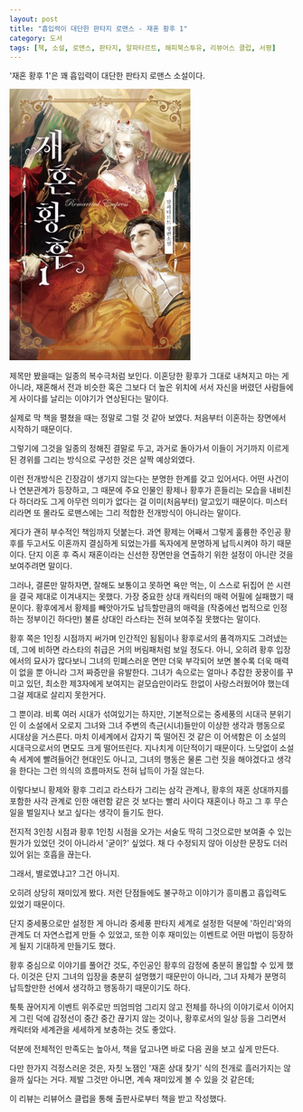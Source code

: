 ```yaml
---
layout: post
title: "흡입력이 대단한 판타지 로맨스 - 재혼 황후 1"
category: 도서
tags: [책, 소설, 로맨스, 판타지, 알파타르트, 해피북스투유, 리뷰어스 클럽, 서평]
---
```


'재혼 황후 1'은
꽤 흡입력이 대단한 판타지 로맨스 소설이다.

![표지](/images/remarried-empress-1-book-h480.jpg)

제목만 봤을때는 일종의 복수극처럼 보인다.
이혼당한 황후가 그대로 내쳐지고 마는 게 아니라,
재혼해서 전과 비슷한 혹은 그보다 더 높은 위치에 서서
자신을 버렸던 사람들에게 사이다를 날리는 이야기가 연상된다는 말이다.

실제로 막 책을 펼쳤을 때는 정말로 그럴 것 같아 보였다.
처음부터 이혼하는 장면에서 시작하기 때문이다.

그렇기에 그것을 일종의 정해진 결말로 두고,
과거로 돌아가서 이들이 거기까지 이르게 된 경위를 그리는 방식으로 구성한 것은 살짝 예상외였다.

이런 전개방식은 긴장감이 생기지 않는다는 분명한 한계를 갖고 있어서다.
어떤 사건이나 연분관계가 등장하고,
그 때문에 주요 인물인 황제나 황후가 흔들리는 모습을 내비친다 하더라도
그게 아무런 의미가 없다는 걸 이미(처음부터) 알고있기 때문이다.
미스터리라면 또 몰라도 로맨스에는 그리 적합한 전개방식이 아니라는 말이다.

게다가 괜히 부수적인 책임까지 덧붙는다.
과연 황제는 어째서 그렇게 훌륭한 주인공 황후를 두고서도 이혼까지 결심하게 되었는가를
독자에게 분명하게 납득시켜야 하기 때문이다.
단지 이혼 후 즉시 재혼이라는 신선한 장면만을 연출하기 위한 설정이 아니란 것을 보여주려면 말이다.

그러나, 결론만 말하자면, 잘해도 보통이고 못하면 욕만 먹는,
이 스스로 뒤집어 쓴 시련을 결국 제대로 이겨내지는 못했다.
가장 중요한 상대 캐릭터의 매력 어필에 실패했기 때문이다.
황후에게서 황제를 빼앗아가도 납득할만큼의 매력을
(작중에선 법적으로 인정하는 정부이긴 하다만) 불륜 상대인 라스타는 전혀 보여주질 못했다는 말이다.

황후 쪽은 1인칭 시점까지 써가며 인간적인 됨됨이나 황후로서의 품격까지도 그려냈는데,
그에 비하면 라스타의 취급은 거의 버림패처럼 보일 정도다.
아니, 오히려 황후 입장에서의 묘사가 많다보니 그녀의 민폐스러운 면만 더욱 부각되어
보면 볼수록 더욱 매력이 없을 뿐 아니라 그저 짜증만을 유발한다.
그녀가 속으로는 얼마나 추잡한 꿍꿍이를 꾸미고 있던,
최소한 제3자에게 보여지는 겉모습만이라도 한없이 사랑스러웠어야 했는데
그걸 제대로 살리지 못한거다.

그 뿐이랴.
비록 여러 시대가 섞여있기는 하지만,
기본적으로는 중세풍의 시대극 분위기인 이 소설에서
오로지 그녀와 그녀 주변의 측근(시녀)들만이 이상한 생각과 행동으로 시대상을 거스른다.
마치 이세계에서 갑자기 뚝 떨어진 것 같은 이 어색함은
이 소설의 시대극으로서의 면모도 크게 떨어뜨린다.
지나치게 이단적이기 때문이다.
느닷없이 소설 속 세계에 빨려들어간 현대인도 아니고,
그녀의 행동은 물론 그런 짓을 해야겠다고 생각을 한다는 그런 의식의 흐름마저도 전혀 납득이 가질 않는다.

이렇다보니 황제와 황후 그리고 라스타가 그리는 삼각 관계나,
황후의 재혼 상대까지를 포함한 사각 관계로 인한 애련함 같은 것 보다는
빨리 사이다 재혼이나 하고 그 후 무슨 일을 벌일지나 보고 싶다는 생각이 들기도 한다.

전지적 3인칭 시점과 황후 1인칭 시점을 오가는 서술도
딱히 그것으로만 보여줄 수 있는 뭔가가 있었던 것이 아니라서 '굳이?' 싶었다.
채 다 수정되지 않아 이상한 문장도 더러있어 읽는 호흡을 끊는다.

그래서, 별로였냐고? 그건 아니지.

오히려 상당히 재미있게 봤다.
저런 단점들에도 불구하고 이야기가 흥미롭고 흡입력도 있었기 때문이다.

단지 중세풍으로만 설정한 게 아니라 중세풍 판타지 세계로 설정한 덕분에
'하인리'와의 관계도 더 자연스럽게 만들 수 있었고,
또한 이후 재미있는 이벤트로 어떤 마법이 등장하게 될지 기대하게 만들기도 했다.

황후 중심으로 이야기를 풀어간 것도,
주인공인 황후의 감정에 충분히 몰입할 수 있게 했다.
이것은 단지 그녀의 입장을 충분히 설명했기 때문만이 아니라,
그녀 자체가 분명히 납득할만한 선에서 생각하고 행동하기 때문이기도 하다.

툭툭 끊어지게 이벤트 위주로만 띄엄띄엄 그리지 않고
전체를 하나의 이야기로서 이어지게 그린 덕에
감정선이 중간 중간 끊기지 않는 것이나,
황후로서의 일상 등을 그리면서 캐릭터와 세계관을 세세하게 보충하는 것도 좋았다.

덕분에 전체적인 만족도는 높아서,
책을 덮고나면 바로 다음 권을 보고 싶게 만든다.

다만 한가지 걱정스러운 것은,
자칫 노잼인 '재혼 상대 찾기' 식의 전개로 흘러가지는 않을까 싶다는 거다.
제발 그것만 아니면, 계속 재미있게 볼 수 있을 것 같은데;



<div class="im im-info">
이 리뷰는 리뷰어스 클럽을 통해 출판사로부터 책을 받고 작성했다.
</div>

